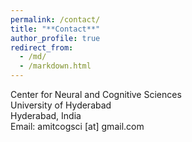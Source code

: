 ```yaml
---
permalink: /contact/
title: "**Contact**"
author_profile: true
redirect_from: 
  - /md/
  - /markdown.html
---
```


Center for Neural and Cognitive Sciences<br>
University of Hyderabad<br>
Hyderabad, India<br>
Email: amitcogsci [at] gmail.com
